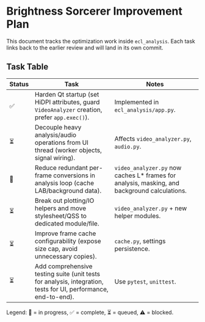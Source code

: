 # Brightness Sorcerer Improvement Plan

This document tracks the optimization work inside `ecl_analysis`. Each task links back to the earlier review and will land in its own commit.

## Task Table

| Status | Task | Notes |
| --- | --- | --- |
| ✅ | Harden Qt startup (set HiDPI attributes, guard `VideoAnalyzer` creation, prefer `app.exec()`). | Implemented in `ecl_analysis/app.py`. |
| ⏳ | Decouple heavy analysis/audio operations from UI thread (worker objects, signal wiring). | Affects `video_analyzer.py`, `audio.py`. |
| 🔄 | Reduce redundant per-frame conversions in analysis loop (cache LAB/background data). | `video_analyzer.py` now caches L* frames for analysis, masking, and background calculations. |
| ⏳ | Break out plotting/IO helpers and move stylesheet/QSS to dedicated module/file. | `video_analyzer.py` + new helper modules. |
| ⏳ | Improve frame cache configurability (expose size cap, avoid unnecessary copies). | `cache.py`, settings persistence. |
| ⏳ | Add comprehensive testing suite (unit tests for analysis, integration, tests for UI, performance, end-to-end). | Use `pytest`, `unittest`. |

Legend: 🔄 = in progress, ✅ = complete, ⏳ = queued, ⚠️ = blocked.

